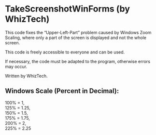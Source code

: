 # TakeScreenshotWinForms (by WhizTech)

This code fixes the “Upper-Left-Part” problem caused by Windows Zoom Scaling, where only a part of the screen is displayed and not the whole screen.

This code is freely accessible to everyone and can be used.

If necessary, the code must be adapted to the program, otherwise errors may occur.

Written by WhizTech.

## Windows Scale (Percent in Decimal):
100% = 1,<br>
125% = 1.25,<br>
150% = 1.5,<br>
175% = 1.75,<br>
200% = 2,<br>
225% = 2.25
